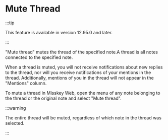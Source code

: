 # Mute Thread

:::tip

This feature is available in version 12.95.0 and later.

:::

"Mute thread" mutes the thread of the specified note.A thread is all notes connected to the specified note.

When a thread is muted, you will not receive notifications about new replies to the thread, nor will you receive notifications of your mentions in the thread. Additionally, mentions of you in the thread will not appear in the "Mentions" column.

To mute a thread in Misskey Web, open the menu of any note belonging to the thread or the original note and select "Mute thread".

:::warning

The entire thread will be muted, regardless of which note in the thread was selected.

:::
